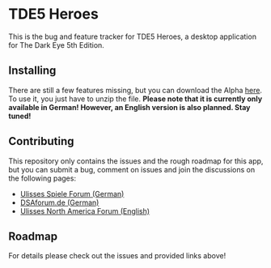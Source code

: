 # TDE5 Heroes

This is the bug and feature tracker for TDE5 Heroes, a desktop application for The Dark Eye 5th Edition.

## Installing

There are still a few features missing, but you can download the Alpha [here](http://www.ulisses-ebooks.de/product/209711/DSA5-Heldentool-Alpha-Beta). To use it, you just have to unzip the file. **Please note that it is currently only available in German! However, an English version is also planned. Stay tuned!**

## Contributing

This repository only contains the issues and the rough roadmap for this app, but you can submit a bug, comment on issues and join the discussions on the following pages:

- [Ulisses Spiele Forum (German)](http://www.ulisses-spiele.de/forum/viewtopic.php?f=279&t=11027&sid=3b809e4ee989095f446c223edade0489)
- [DSAforum.de (German)](http://www.dsaforum.de/viewtopic.php?f=162&t=45064)
- [Ulisses North America Forum (English)](http://www.ulisses-us.com/forum/viewtopic.php?f=14&t=953)

## Roadmap

For details please check out the issues and provided links above!
